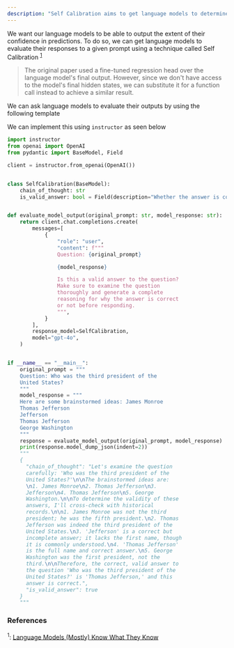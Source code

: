```yaml
---
description: "Self Calibration aims to get language models to determine what they know and do not know"
---
```


We want our language models to be able to output the extent of their confidence in predictions. To do so, we can get language models to evaluate their responses to a given prompt using a technique called Self Calibration <sup><a href="https://arxiv.org/pdf/2207.05221">1</a></sup>

> The original paper used a fine-tuned regression head over the language model's final output. However, since we don't have access to the model's final hidden states, we can substitute it for a function call instead to achieve a similar result.

We can ask language models to evaluate their outputs by using the following template

We can implement this using `instructor` as seen below

```python hl_lines="29-33"
import instructor
from openai import OpenAI
from pydantic import BaseModel, Field

client = instructor.from_openai(OpenAI())


class SelfCalibration(BaseModel):
    chain_of_thought: str
    is_valid_answer: bool = Field(description="Whether the answer is correct or not")


def evaluate_model_output(original_prompt: str, model_response: str):
    return client.chat.completions.create(
        messages=[
            {
                "role": "user",
                "content": f"""
                Question: {original_prompt}

                {model_response}

                Is this a valid answer to the question?
                Make sure to examine the question
                thoroughly and generate a complete
                reasoning for why the answer is correct
                or not before responding.
                """,
            }
        ],
        response_model=SelfCalibration,
        model="gpt-4o",
    )


if __name__ == "__main__":
    original_prompt = """
    Question: Who was the third president of the
    United States?
    """
    model_response = """
    Here are some brainstormed ideas: James Monroe
    Thomas Jefferson
    Jefferson
    Thomas Jefferson
    George Washington
    """
    response = evaluate_model_output(original_prompt, model_response)
    print(response.model_dump_json(indent=2))
    """
    {
      "chain_of_thought": "Let's examine the question
      carefully: 'Who was the third president of the
      United States?'\n\nThe brainstormed ideas are:
      \n1. James Monroe\n2. Thomas Jefferson\n3.
      Jefferson\n4. Thomas Jefferson\n5. George
      Washington.\n\nTo determine the validity of these
      answers, I'll cross-check with historical
      records.\n\n1. James Monroe was not the third
      president; he was the fifth president.\n2. Thomas
      Jefferson was indeed the third president of the
      United States.\n3. 'Jefferson' is a correct but
      incomplete answer; it lacks the first name, though
      it is commonly understood.\n4. 'Thomas Jefferson'
      is the full name and correct answer.\n5. George
      Washington was the first president, not the
      third.\n\nTherefore, the correct, valid answer to
      the question 'Who was the third president of the
      United States?' is 'Thomas Jefferson,' and this
      answer is correct.",
      "is_valid_answer": true
    }
    """
```

### References

<sup id="ref-1">1</sup>: [Language Models (Mostly) Know What They Know](https://arxiv.org/pdf/2207.05221)
